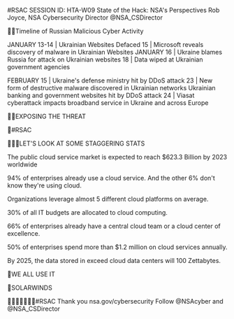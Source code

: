 #RSAC
SESSION ID: HTA-W09
State of the Hack: NSA's Perspectives
Rob Joyce, NSA Cybersecurity Director
@NSA_CSDirector

Timeline of Russian Malicious Cyber Activity

JANUARY
13-14 | Ukrainian Websites Defaced
15 | Microsoft reveals discovery of
malware in Ukrainian Websites JANUARY
16 | Ukraine blames Russia for attack
on Ukrainian websites
18 | Data wiped at Ukrainian
government agencies

FEBRUARY
15 | Ukraine's defense ministry hit by
DDoS attack
23 | New form of destructive malware
discovered in Ukrainian networks Ukrainian banking and government websites hit by DDoS attack
24 | Viasat cyberattack impacts broadband
service in Ukraine and across Europe

EXPOSING THE THREAT

#RSAC

LET'S LOOK AT SOME STAGGERING STATS

The public cloud service market is expected to reach
$623.3 Billion
by 2023 worldwide

94% of enterprises
already use a cloud service. And the other 6% don't know they're using cloud.

Organizations leverage almost
5 different cloud platforms on average.

30% of all IT budgets
are allocated to cloud computing.

66% of enterprises
already have a central cloud team or a cloud center of excellence.

50% of enterprises spend more than $1.2 million
on cloud services annually.

By 2025, the data stored in exceed cloud data centers will 100 Zettabytes.

WE ALL USE IT

SOLARWINDS

#RSAC
Thank you
nsa.gov/cybersecurity Follow @NSAcyber and @NSA_CSDirector

